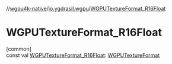 //[wgpu4k-native](../../index.md)/[io.ygdrasil.wgpu](index.md)/[WGPUTextureFormat_R16Float](-w-g-p-u-texture-format_-r16-float.md)

# WGPUTextureFormat_R16Float

[common]\
const val [WGPUTextureFormat_R16Float](-w-g-p-u-texture-format_-r16-float.md): [WGPUTextureFormat](-w-g-p-u-texture-format/index.md)